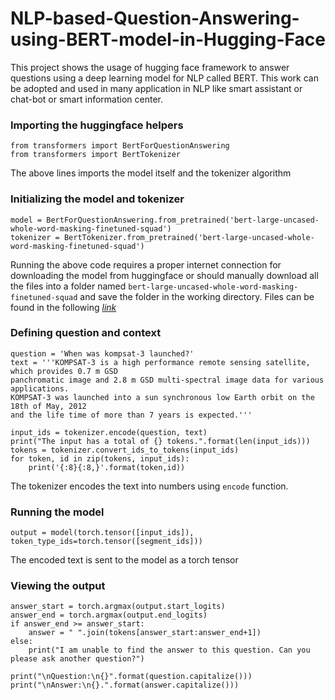 # NLP-based-Question-Answering-using-BERT-model-in-Hugging-Face
This project shows the usage of hugging face framework to answer questions using a deep learning model for NLP called BERT. This work can be adopted and used in many application in NLP like smart assistant or chat-bot or smart information center.

### Importing the huggingface helpers
```
from transformers import BertForQuestionAnswering  
from transformers import BertTokenizer
```
The above lines imports the model itself and the tokenizer algorithm

### Initializing the model and tokenizer
```
model = BertForQuestionAnswering.from_pretrained('bert-large-uncased-whole-word-masking-finetuned-squad')
tokenizer = BertTokenizer.from_pretrained('bert-large-uncased-whole-word-masking-finetuned-squad')
```
Running the above code requires a proper internet connection for downloading the model from huggingface or should manually download all the files into a folder named `bert-large-uncased-whole-word-masking-finetuned-squad` and save the folder in the working directory. Files can be found in the following [*link*](https://huggingface.co/bert-large-uncased-whole-word-masking-finetuned-squad/tree/main)

### Defining question and context
```
question = 'When was kompsat-3 launched?'
text = '''KOMPSAT-3 is a high performance remote sensing satellite, which provides 0.7 m GSD
panchromatic image and 2.8 m GSD multi-spectral image data for various applications.
KOMPSAT-3 was launched into a sun synchronous low Earth orbit on the 18th of May, 2012
and the life time of more than 7 years is expected.'''

input_ids = tokenizer.encode(question, text)
print("The input has a total of {} tokens.".format(len(input_ids)))
tokens = tokenizer.convert_ids_to_tokens(input_ids)
for token, id in zip(tokens, input_ids):
    print('{:8}{:8,}'.format(token,id))
```
The tokenizer encodes the text into numbers using `encode` function. 

### Running the model
```
output = model(torch.tensor([input_ids]),  token_type_ids=torch.tensor([segment_ids]))
```
The encoded text is sent to the model as a torch tensor

### Viewing the output
```
answer_start = torch.argmax(output.start_logits)
answer_end = torch.argmax(output.end_logits)
if answer_end >= answer_start:
    answer = " ".join(tokens[answer_start:answer_end+1])
else:
    print("I am unable to find the answer to this question. Can you please ask another question?")
    
print("\nQuestion:\n{}".format(question.capitalize()))
print("\nAnswer:\n{}.".format(answer.capitalize()))
```
